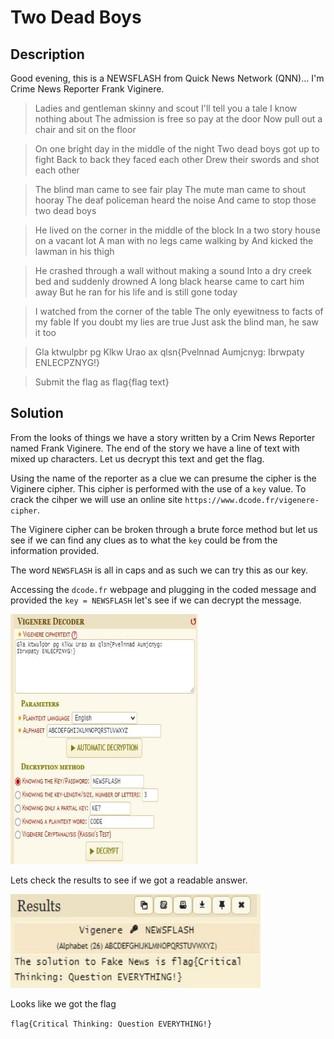 # Two Dead Boys

## Description
Good evening, this is a NEWSFLASH from Quick News Network (QNN)... I'm Crime News Reporter Frank Viginere.

> Ladies and gentleman skinny and scout I'll tell you a tale I know nothing about The admission is free so pay at the door Now pull out a chair and sit on the floor

> On one bright day in the middle of the night Two dead boys got up to fight Back to back they faced each other Drew their swords and shot each other

> The blind man came to see fair play The mute man came to shout hooray The deaf policeman heard the noise And came to stop those two dead boys

> He lived on the corner in the middle of the block In a two story house on a vacant lot A man with no legs came walking by And kicked the lawman in his thigh

> He crashed through a wall without making a sound Into a dry creek bed and suddenly drowned A long black hearse came to cart him away But he ran for his life and is still gone today

> I watched from the corner of the table The only eyewitness to facts of my fable If you doubt my lies are true Just ask the blind man, he saw it too

> Gla ktwulpbr pg Klkw Urao ax qlsn{Pvelnnad Aumjcnyg: Ibrwpaty ENLECPZNYG!}

> Submit the flag as flag{flag text}

## Solution
From the looks of things we have a story written by a Crim News Reporter named Frank Viginere. The end of the story we have a line of text with mixed up characters. Let us decrypt this text and get the flag.

Using the name of the reporter as a clue we can presume the cipher is the Viginere cipher. This cipher is performed with the use of a `key` value. To crack the cihper we will use an online site `https://www.dcode.fr/vigenere-cipher`.

The Viginere cipher can be broken through a brute force method but let us see if we can find any clues as to what the `key` could be from the information provided.

The word `NEWSFLASH` is all in caps and as such we can try this as our key. 

Accessing the `dcode.fr` webpage and plugging in the coded message and provided the `key = NEWSFLASH` let's see if we can decrypt the message.

<img src="./dcodeviginere.JPG" height="400px" width="300px" />

Lets check the results to see if we got a readable answer.

<img src="./dcodeviginereresults.JPG" height="150px" width="400px" />

Looks like we got the flag

`flag{Critical Thinking: Question EVERYTHING!}`
